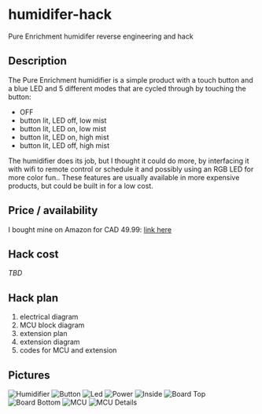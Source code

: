 # humidifer-hack
Pure Enrichment humidifer reverse engineering and hack

## Description

The Pure Enrichment humidifier is a simple product with a touch button and a blue LED and 5 different modes that are cycled through by touching the button:
- OFF
- button lit, LED off, low mist
- button lit, LED on, low mist
- button lit, LED on, high mist
- button lit, LED off, high mist

The humidifier does its job, but I thought it could do more, by interfacing it with wifi to remote control or schedule it and possibly using an RGB LED for more color fun.. These features are usually available in more expensive products, but could be built in for a low cost.

## Price / availability

I bought mine on Amazon for CAD 49.99: [link here](https://www.amazon.ca/gp/product/B013IJPTFK/ref=as_li_ss_tl?ie=UTF8&psc=1&linkCode=ll1&tag=sapna03-20&linkId=e998f7c8f139c8549e82412ab4dca27b&language=en_CA)

## Hack cost

*TBD*

## Hack plan

1. electrical diagram
2. MCU block diagram
3. extension plan
4. extension diagram
5. codes for MCU and extension

## Pictures

![Humidifier](pictures/January&#32;2,&#32;2020/IMG_0440.jpeg)
![Button](pictures/January&#32;2,&#32;2020/IMG_0441.jpeg)
![Led](pictures/January&#32;2,&#32;2020/IMG_0442.jpeg)
![Power](pictures/January&#32;2,&#32;2020/IMG_0443.jpeg)
![Inside](pictures/January&#32;2,&#32;2020/IMG_0439.jpeg)
![Board Top](pictures/January&#32;2,&#32;2020/IMG_0437.jpeg)
![Board Bottom](pictures/January&#32;2,&#32;2020/IMG_0438.jpeg)
![MCU](pictures/January&#32;2,&#32;2020/IMG_0435.jpeg)
![MCU Details](pictures/January&#32;2,&#32;2020/IMG_0436.jpeg)
